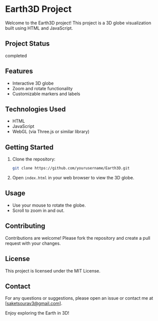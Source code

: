 # Earth3D Project

Welcome to the Earth3D project! This project is a 3D globe visualization built using HTML and JavaScript.
## Project Status

completed
## Features

- Interactive 3D globe
- Zoom and rotate functionality
- Customizable markers and labels

## Technologies Used

- HTML
- JavaScript
- WebGL (via Three.js or similar library)

## Getting Started

1. Clone the repository:
    ```sh
    git clone https://github.com/yourusername/Earth3D.git
    ```

3. Open `index.html` in your web browser to view the 3D globe.

## Usage

- Use your mouse to rotate the globe.
- Scroll to zoom in and out.

## Contributing

Contributions are welcome! Please fork the repository and create a pull request with your changes.

## License

This project is licensed under the MIT License.

## Contact

For any questions or suggestions, please open an issue or contact me at [saketsourav3@gmail.com].

Enjoy exploring the Earth in 3D!
